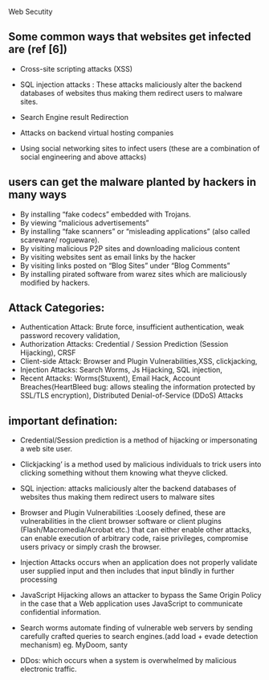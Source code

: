 Web Secutity
## Some common ways that websites get infected are (ref [6])
* Cross-site scripting attacks (XSS) 

*	SQL injection attacks :	These attacks maliciously alter the backend databases of websites thus making them redirect users to malware sites.
*	Search Engine result Redirection
*	Attacks on backend virtual hosting companies
*	Using social networking sites to infect users (these are a combination of social engineering and above attacks)
##	users can get the malware planted by hackers in many ways

*	By installing “fake codecs” embedded with Trojans. 
*	By viewing “malicious advertisements”
*	By installing “fake scanners” or “misleading applications” (also called scareware/ rogueware).
*	By visiting malicious P2P sites and downloading malicious content
*	By visiting websites sent as email links by the hacker
*	By visiting links posted on “Blog Sites” under “Blog Comments”
*	By installing pirated software from warez sites which are maliciously modified by hackers.

## Attack Categories:
* Authentication Attack: Brute force, insufficient authentication, weak password recovery validation,
* Authorization Attacks: Credential / Session Prediction (Session Hijacking), CRSF
* Client-side Attack: Browser and Plugin Vulnerabilities,XSS, clickjacking,
* Injection Attacks: Search Worms, Js Hijacking, SQL injection,
* Recent Attacks: Worms(Stuxent), Email Hack, Account Breaches(HeartBleed bug: allows stealing the information protected by SSL/TLS encryption), Distributed Denial-of-Service (DDoS) Attacks

## important defination:
* Credential/Session prediction is a method of hijacking or impersonating a web site user. 
* Clickjacking’ is a method used by malicious individuals to trick users into clicking something without them knowing what theyve clicked.
* SQL injection: attacks maliciously alter the backend databases of websites thus making them redirect users to malware sites

* Browser and Plugin Vulnerabilities :Loosely defined, these are vulnerabilities in the client browser software or client plugins (Flash/Macromedia/Acrobat etc.) that can either enable other attacks, can enable execution of arbitrary code, raise privileges, compromise users privacy or simply crash the browser.
* Injection Attacks occurs when an application does not properly validate user supplied input and then includes that input blindly in further processing
* 	JavaScript Hijacking allows an attacker to bypass the Same Origin Policy in the case that a Web application uses JavaScript to communicate confidential information. 
* Search worms  automate finding of vulnerable web servers by sending carefully crafted queries to search engines.(add load + evade detection mechanism) eg. MyDoom, santy
*	DDos: which occurs when a system is overwhelmed by malicious electronic traffic. 
